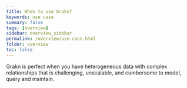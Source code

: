 ```yaml
---
title: When to use Grakn?
keywords: use case
summary: false
tags: [overview]
sidebar: overview_sidebar
permalink: /overview/use-case.html
folder: overview
toc: false
---
```


Grakn is perfect when you have heterogeneous data with complex relationships that is challenging, unscalable, and cumbersome to model, query and maintain.
